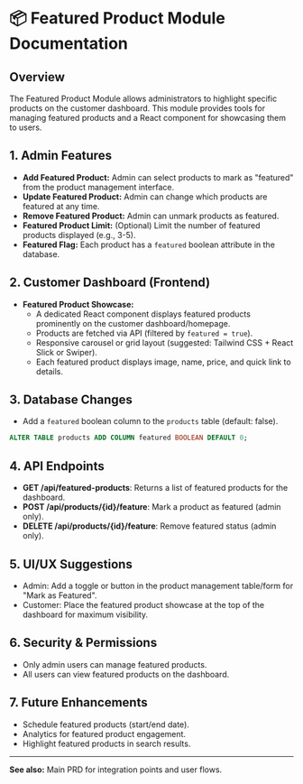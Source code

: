 # 📦 Featured Product Module Documentation

## Overview

The Featured Product Module allows administrators to highlight specific products on the customer dashboard. This module provides tools for managing featured products and a React component for showcasing them to users.

## 1. Admin Features

- **Add Featured Product:** Admin can select products to mark as "featured" from the product management interface.
- **Update Featured Product:** Admin can change which products are featured at any time.
- **Remove Featured Product:** Admin can unmark products as featured.
- **Featured Product Limit:** (Optional) Limit the number of featured products displayed (e.g., 3-5).
- **Featured Flag:** Each product has a `featured` boolean attribute in the database.

## 2. Customer Dashboard (Frontend)

- **Featured Product Showcase:**
    - A dedicated React component displays featured products prominently on the customer dashboard/homepage.
    - Products are fetched via API (filtered by `featured = true`).
    - Responsive carousel or grid layout (suggested: Tailwind CSS + React Slick or Swiper).
    - Each featured product displays image, name, price, and quick link to details.

## 3. Database Changes

- Add a `featured` boolean column to the `products` table (default: false).

```sql
ALTER TABLE products ADD COLUMN featured BOOLEAN DEFAULT 0;
```

## 4. API Endpoints

- **GET /api/featured-products**: Returns a list of featured products for the dashboard.
- **POST /api/products/{id}/feature**: Mark a product as featured (admin only).
- **DELETE /api/products/{id}/feature**: Remove featured status (admin only).

## 5. UI/UX Suggestions

- Admin: Add a toggle or button in the product management table/form for "Mark as Featured".
- Customer: Place the featured product showcase at the top of the dashboard for maximum visibility.

## 6. Security & Permissions

- Only admin users can manage featured products.
- All users can view featured products on the dashboard.

## 7. Future Enhancements

- Schedule featured products (start/end date).
- Analytics for featured product engagement.
- Highlight featured products in search results.

---

**See also:** Main PRD for integration points and user flows.
